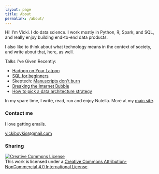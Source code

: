 ```yaml
---
layout: page
title: About
permalink: /about/
---
```


Hi! I'm Vicki. I do data science. I work mostly in Python, R, Spark, and SQL, and really enjoy building end-to-end data products. 

I also like to think about what technology means in the context of society, and write about that, here, as well. 

Talks I've Given Recently: 

+ [Hadoop on Your Latpop](http://veekaybee.github.io/hadoop-or-laptop/)
+ [SQL for beginners](http://veekaybee.github.io/sql-is-hard/)
+ Skeptech: [Manuscripts don't burn](http://blog.vickiboykis.com/2017/06/19/skeptech/)
+ [Breaking the Internet Bubble](https://www.icp.org/browse/archive/media/breaking-the-internet-bubble)
+ [How to pick a data architecture strategy](https://www.youtube.com/watch?v=o-kbwKX3dus) 


In my spare time, I write, read, run and enjoy Nutella. More at my [main site](http://www.vickiboykis.com). 


### Contact me

I love getting emails. 

[vickiboykis@gmail.com](mailto:vickiboykis@gmail.com)

### Sharing

<a rel="license" href="http://creativecommons.org/licenses/by-nc/4.0/"><img alt="Creative Commons License" style="border-width:0" src="https://i.creativecommons.org/l/by-nc/4.0/88x31.png" /></a><br />This work is licensed under a <a rel="license" href="http://creativecommons.org/licenses/by-nc/4.0/">Creative Commons Attribution-NonCommercial 4.0 International License</a>.